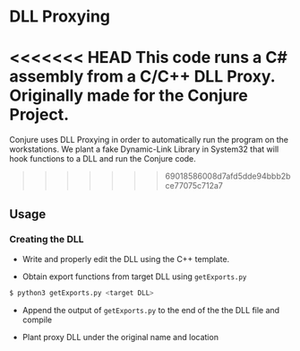 # DLL Proxying

<<<<<<< HEAD
This code runs a C# assembly from a C/C++ DLL Proxy. Originally made for the Conjure Project.
=======
Conjure uses DLL Proxying in order to automatically run the program on the workstations. We plant a fake Dynamic-Link Library in System32 that will hook functions to a DLL and run the Conjure code.
>>>>>>> 69018586008d7afd5dde94bbb2bce77075c712a7

## Usage

### Creating the DLL
 - Write and properly edit the DLL using the C++ template.

 - Obtain export functions from target DLL using ```getExports.py```

```bash 
$ python3 getExports.py <target DLL>
```

 - Append the output of ```getExports.py``` to the end of the the DLL file and compile 

 - Plant proxy DLL under the original name and location